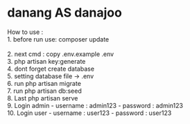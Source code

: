 # danang AS danajoo
How to use :
<br>
    1. before run use: composer update
<br>		
    2. next cmd : copy .env.example .env
<br>
    3. php artisan key:generate
<br>
    4. dont forget create database
<br>
    5. setting database file -> .env
<br>
    6. run php artisan migrate
<br>
    7. run php artisan db:seed
<br>
    8. Last php artisan serve
<br>
    9. Login admin - username : admin123 - password : admin123
<br>
    10. Login user - username : user123 - password : user123
<br>
 
